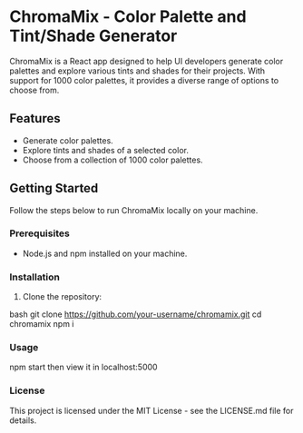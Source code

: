 # ChromaMix - Color Palette and Tint/Shade Generator

ChromaMix is a React app designed to help UI developers generate color palettes and explore various tints and shades for their projects. With support for 1000 color palettes, it provides a diverse range of options to choose from.

## Features

- Generate color palettes.
- Explore tints and shades of a selected color.
- Choose from a collection of 1000 color palettes.

## Getting Started

Follow the steps below to run ChromaMix locally on your machine.

### Prerequisites

- Node.js and npm installed on your machine.

### Installation

1. Clone the repository:

bash
git clone https://github.com/your-username/chromamix.git
cd chromamix
npm i

### Usage 

npm start 
then view it in localhost:5000

### License

This project is licensed under the MIT License - see the LICENSE.md file for details.